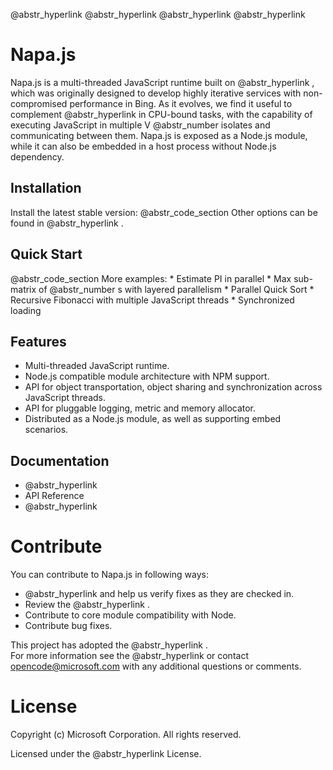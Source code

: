 @abstr_hyperlink @abstr_hyperlink @abstr_hyperlink @abstr_hyperlink 

# Napa.js

Napa.js is a multi-threaded JavaScript runtime built on @abstr_hyperlink , which was originally designed to develop highly iterative services with non-compromised performance in Bing. As it evolves, we find it useful to complement @abstr_hyperlink in CPU-bound tasks, with the capability of executing JavaScript in multiple V @abstr_number isolates and communicating between them. Napa.js is exposed as a Node.js module, while it can also be embedded in a host process without Node.js dependency.

## Installation

Install the latest stable version: @abstr_code_section Other options can be found in @abstr_hyperlink .

## Quick Start

@abstr_code_section More examples: * Estimate PI in parallel * Max sub-matrix of @abstr_number s with layered parallelism * Parallel Quick Sort * Recursive Fibonacci with multiple JavaScript threads * Synchronized loading

## Features

  * Multi-threaded JavaScript runtime.
  * Node.js compatible module architecture with NPM support.
  * API for object transportation, object sharing and synchronization across JavaScript threads.
  * API for pluggable logging, metric and memory allocator.
  * Distributed as a Node.js module, as well as supporting embed scenarios.



## Documentation

  * @abstr_hyperlink 
  * API Reference
  * @abstr_hyperlink 



# Contribute

You can contribute to Napa.js in following ways:

  * @abstr_hyperlink and help us verify fixes as they are checked in.
  * Review the @abstr_hyperlink .
  * Contribute to core module compatibility with Node.
  * Contribute bug fixes.



This project has adopted the @abstr_hyperlink .  
For more information see the @abstr_hyperlink or contact opencode@microsoft.com with any additional questions or comments.

# License

Copyright (c) Microsoft Corporation. All rights reserved.

Licensed under the @abstr_hyperlink License.

